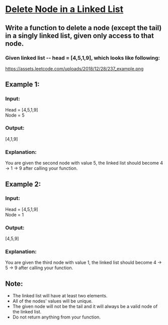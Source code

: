 # [Delete Node in a Linked List](https://leetcode.com/explore/challenge/card/june-leetcoding-challenge/539/week-1-june-1st-june-7th/3348/)

## Write a function to delete a node (except the tail) in a singly linked list, given only access to that node.

### Given linked list -- head = [4,5,1,9], which looks like following:


https://assets.leetcode.com/uploads/2018/12/28/237_example.png
 

## Example 1:

### Input: 
  Head = [4,5,1,9]  
  Node = 5
### Output: 
  [4,1,9]

### Explanation: 
  You are given the second node with value 5, the linked list should become 4 -> 1 -> 9 after calling your function.
## Example 2:

### Input: 
  Head = [4,5,1,9]  
  Node = 1
  
### Output: 
  [4,5,9]

### Explanation: 
  You are given the third node with value 1, the linked list should become 4 -> 5 -> 9 after calling your function.
 

## Note:
- The linked list will have at least two elements.
- All of the nodes' values will be unique.
- The given node will not be the tail and it will always be a valid node of the linked list.
- Do not return anything from your function.
